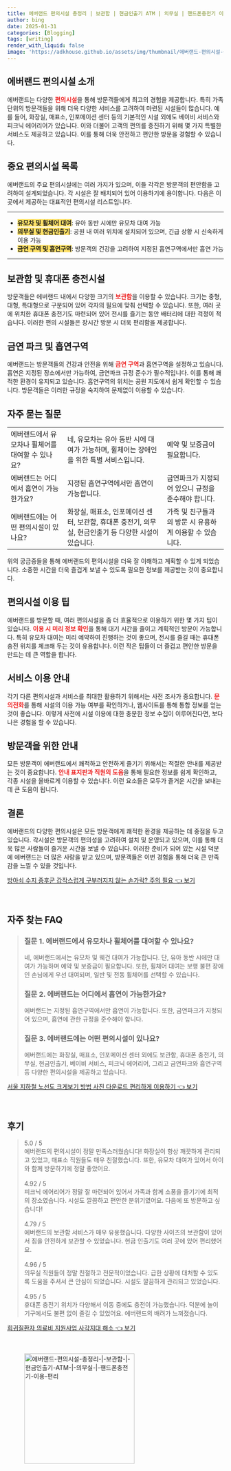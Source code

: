 ```yaml
---
title: 에버랜드 편의시설 총정리 | 보관함 | 현금인출기 ATM | 의무실 | 핸드폰충전기 이용 편리
author: bing
date: 2025-01-31
categories: [Blogging]
tags: [writing]
render_with_liquid: false
image: 'https://adkhouse.github.io/assets/img/thumbnail/에버랜드-편의시설-총정리-|-보관함-|-현금인출기-ATM-|-의무실-|-핸드폰충전기-이용-편리.webp'
---
```



<h2 id='에버랜드_편의시설_소개'>에버랜드 편의시설 소개</h2>

<p>에버랜드는 다양한 <b><span style="color: #ee2323;">편의시설</span></b>을 통해 방문객들에게 최고의 경험을 제공합니다. 특히 가족 단위의 방문객들을 위해 더욱 다양한 서비스를 고려하여 마련된 시설들이 많습니다. 예를 들어, 화장실, 매표소, 인포메이션 센터 등의 기본적인 시설 외에도 베이비 서비스와 피크닉 에어리어가 있습니다. 이와 더불어 고객의 편의를 증진하기 위해 몇 가지 특별한 서비스도 제공하고 있습니다. 이를 통해 더욱 안전하고 편안한 방문을 경험할 수 있습니다.</p>

<h2 id='중요_편의시설_목록'>중요 편의시설 목록</h2>

<p>에버랜드의 주요 편의시설에는 여러 가지가 있으며, 이들 각각은 방문객의 편안함을 고려하여 설계되었습니다. 각 시설은 잘 배치되어 있어 이용하기에 용이합니다. 다음은 이곳에서 제공하는 대표적인 편의시설 리스트입니다.</p>

<hr />

<ul>
    <li><b><span style="background-color: #ffe066;">유모차 및 휠체어 대여</span></b>: 유아 동반 시에만 유모차 대여 가능</li>
    <li><b><span style="background-color: #ffe066;">의무실 및 현금인출기</span></b>: 공원 내 여러 위치에 설치되어 있으며, 긴급 상황 시 신속하게 이용 가능</li>
    <li><b><span style="background-color: #ffe066;">금연 구역 및 흡연구역</span></b>: 방문객의 건강을 고려하여 지정된 흡연구역에서만 흡연 가능</li>
</ul>

<hr />

<h2 id='보관함_및_충전시설'>보관함 및 휴대폰 충전시설</h2>

<p>방문객들은 에버랜드 내에서 다양한 크기의 <b><span style="color: #ee2323;">보관함</span></b>을 이용할 수 있습니다. 크기는 중형, 대형, 특대형으로 구분되어 있어 각자의 필요에 맞춰 선택할 수 있습니다. 또한, 여러 곳에 위치한 휴대폰 충전기도 마련되어 있어 전시를 즐기는 동안 배터리에 대한 걱정이 적습니다. 이러한 편의 시설들은 장시간 방문 시 더욱 편리함을 제공합니다.</p>

<h2 id='금연_파크_및_흡연구역'>금연 파크 및 흡연구역</h2>

<p>에버랜드는 방문객들의 건강과 안전을 위해 <b><span style="color: #ee2323;">금연 구역</span></b>과 흡연구역을 설정하고 있습니다. 흡연은 지정된 장소에서만 가능하여, 금연파크 규정 준수가 필수적입니다. 이를 통해 쾌적한 환경이 유지되고 있습니다. 흡연구역의 위치는 공원 지도에서 쉽게 확인할 수 있습니다. 방문객들은 이러한 규정을 숙지하여 문제없이 이용할 수 있습니다.</p>

<h2 id='자주_묻는_질문'>자주 묻는 질문</h2>

<table>
    <tr>
        <td>에버랜드에서 유모차나 휠체어를 대여할 수 있나요?</td>
        <td>네, 유모차는 유아 동반 시에 대여가 가능하며, 휠체어는 장애인을 위한 특별 서비스입니다.</td>
        <td>예약 및 보증금이 필요합니다.</td>
    </tr>
    <tr>
        <td>에버랜드는 어디에서 흡연이 가능한가요?</td>
        <td>지정된 흡연구역에서만 흡연이 가능합니다.</td>
        <td>금연파크가 지정되어 있으니 규정을 준수해야 합니다.</td>
    </tr>
    <tr>
        <td>에버랜드에는 어떤 편의시설이 있나요?</td>
        <td>화장실, 매표소, 인포메이션 센터, 보관함, 휴대폰 충전기, 의무실, 현금인출기 등 다양한 시설이 있습니다.</td>
        <td>가족 및 친구들과의 방문 시 유용하게 이용할 수 있습니다.</td>
    </tr>
</table>

<p>위의 궁금증들을 통해 에버랜드의 편의시설을 더욱 잘 이해하고 계획할 수 있게 되었습니다. 소중한 시간을 더욱 즐겁게 보낼 수 있도록 필요한 정보를 제공받는 것이 중요합니다.</p>

<h2 id='편의시설_이용_팁'>편의시설 이용 팁</h2>

<p>에버랜드를 방문할 때, 여러 편의시설을 좀 더 효율적으로 이용하기 위한 몇 가지 팁이 있습니다. <b><span style="color: #ee2323;">이용 시 미리 정보 확인</span></b>을 통해 대기 시간을 줄이고 계획적인 방문이 가능합니다. 특히 유모차 대여는 미리 예약하여 진행하는 것이 좋으며, 전시를 즐길 때는 휴대폰 충전 위치를 체크해 두는 것이 유용합니다. 이런 작은 팁들이 더 즐겁고 편안한 방문을 만드는 데 큰 역할을 합니다.</p>

<h2 id='서비스_이용_안내'>서비스 이용 안내</h2>

<p>각기 다른 편의시설과 서비스를 최대한 활용하기 위해서는 사전 조사가 중요합니다. <b><span style="color: #ee2323;">문의전화</span></b>를 통해 시설의 이용 가능 여부를 확인하거나, 웹사이트를 통해 통합 정보를 얻는 것이 좋습니다. 이렇게 사전에 시설 이용에 대한 충분한 정보 수집이 이루어진다면, 보다 나은 경험을 할 수 있습니다.</p>

<h2 id='방문객을_위한_안내'>방문객을 위한 안내</h2>

<p>모든 방문객이 에버랜드에서 쾌적하고 안전하게 즐기기 위해서는 적절한 안내를 제공받는 것이 중요합니다. <b><span style="color: #ee2323;">안내 표지판과 직원의 도움</span></b>을 통해 필요한 정보를 쉽게 확인하고, 각종 시설을 올바르게 이용할 수 있습니다. 이런 요소들은 모두가 즐거운 시간을 보내는 데 큰 도움이 됩니다.</p>

<h2 id='결론'>결론</h2>

<p>에버랜드의 다양한 편의시설은 모든 방문객에게 쾌적한 환경을 제공하는 데 중점을 두고 있습니다. 각시설은 방문객의 편의성을 고려하여 설치 및 운영되고 있으며, 이를 통해 더욱 많은 사람들이 즐거운 시간을 보낼 수 있습니다. 이러한 준비가 되어 있는 시설 덕분에 에버랜드는 더 많은 사랑을 받고 있으며, 방문객들은 이번 경험을 통해 더욱 큰 만족감을 느낄 수 있을 것입니다.</p>


<p><a class="click-button" title="방아쇠 수지 증후군 갑작스럽게 구부러지지 않는 손가락? 주의 필요" href="https://adkhouse.github.io/posts/%EB%B0%A9%EC%95%84%EC%87%A0-%EC%88%98%EC%A7%80-%EC%A6%9D%ED%9B%84%EA%B5%B0-%EA%B0%91%EC%9E%91%EC%8A%A4%EB%9F%BD%EA%B2%8C-%EA%B5%AC%EB%B6%80%EB%9F%AC%EC%A7%80%EC%A7%80-%EC%95%8A%EB%8A%94-%EC%86%90%EA%B0%80%EB%9D%BD-%EC%A3%BC%EC%9D%98-%ED%95%84%EC%9A%94/" rel="dofollow">방아쇠 수지 증후군 갑작스럽게 구부러지지 않는 손가락? 주의 필요 👈 보기</a></p><br>
<h2 id='자주_찾는_FAQ'>자주 찾는 FAQ</h2>
<div itemscope="" itemtype="https://schema.org/FAQPage">
<blockquote>
<div itemscope="" itemprop="mainEntity" itemtype="https://schema.org/Question">
<h3 itemprop="name">질문 1. 에버랜드에서 유모차나 휠체어를 대여할 수 있나요?</h3>
<div itemscope="" itemprop="acceptedAnswer" itemtype="https://schema.org/Answer">
<span itemprop="text">
<p>네, 에버랜드에서는 유모차 및 웨건 대여가 가능합니다. 단, 유아 동반 시에만 대여가 가능하며 예약 및 보증금이 필요합니다. 또한, 휠체어 대여는 보행 불편 장애인 손님에게 우선 대여되며, 일반 및 전동 휠체어를 선택할 수 있습니다.</p>
</span>
</div>
</div>
<div itemscope="" itemprop="mainEntity" itemtype="https://schema.org/Question">
<h3 itemprop="name">질문 2. 에버랜드는 어디에서 흡연이 가능한가요?</h3>
<div itemscope="" itemprop="acceptedAnswer" itemtype="https://schema.org/Answer">
<span itemprop="text">
<p>에버랜드는 지정된 흡연구역에서만 흡연이 가능합니다. 또한, 금연파크가 지정되어 있으며, 흡연에 관한 규정을 준수해야 합니다.</p>
</span>
</div>
</div>
<div itemscope="" itemprop="mainEntity" itemtype="https://schema.org/Question">
<h3 itemprop="name">질문 3. 에버랜드에는 어떤 편의시설이 있나요?</h3>
<div itemscope="" itemprop="acceptedAnswer" itemtype="https://schema.org/Answer">
<span itemprop="text">
<p>에버랜드에는 화장실, 매표소, 인포메이션 센터 외에도 보관함, 휴대폰 충전기, 의무실, 현금인출기, 베이비 서비스, 피크닉 에어리어, 그리고 금연파크와 흡연구역 등 다양한 편의시설을 제공하고 있습니다.</p>
</span>
</div>
</div>
</blockquote>
</div>
<p><a class="click-button" title="서울 지하철 노선도 크게보기 방법 사진 다운로드 편리하게 이용하기" href="https://adkhouse.github.io/posts/%EC%84%9C%EC%9A%B8-%EC%A7%80%ED%95%98%EC%B2%A0-%EB%85%B8%EC%84%A0%EB%8F%84-%ED%81%AC%EA%B2%8C%EB%B3%B4%EA%B8%B0-%EB%B0%A9%EB%B2%95-%EC%82%AC%EC%A7%84-%EB%8B%A4%EC%9A%B4%EB%A1%9C%EB%93%9C-%ED%8E%B8%EB%A6%AC%ED%95%98%EA%B2%8C-%EC%9D%B4%EC%9A%A9%ED%95%98%EA%B8%B0/" rel="dofollow">서울 지하철 노선도 크게보기 방법 사진 다운로드 편리하게 이용하기 👈 보기</a></p><br>
<h2 id='후기'>후기</h2>
<div itemscope itemtype="https://schema.org/Product">
  <blockquote>
  <div itemprop="review" itemscope itemtype="https://schema.org/Review">
      <div itemprop="reviewRating" itemscope itemtype="https://schema.org/Rating"> <span itemprop="ratingValue">5.0</span> / <span itemprop="bestRating">5</span> </div>
      <span itemprop="reviewBody">에버랜드의 편의시설이 정말 만족스러웠습니다! 화장실이 항상 깨끗하게 관리되고 있었고, 매표소 직원들도 매우 친절했습니다. 또한, 유모차 대여가 있어서 아이와 함께 방문하기에 정말 좋았어요.</span>
  </div>
  <br>
  <div itemprop="review" itemscope itemtype="https://schema.org/Review">
      <div itemprop="reviewRating" itemscope itemtype="https://schema.org/Rating"> <span itemprop="ratingValue">4.92</span> / <span itemprop="bestRating">5</span> </div>
      <span itemprop="reviewBody">피크닉 에어리어가 정말 잘 마련되어 있어서 가족과 함께 소풍을 즐기기에 최적의 장소였습니다. 시설도 깔끔하고 편안한 분위기였어요. 다음에 또 방문하고 싶습니다!</span>
  </div>
  <br>
  <div itemprop="review" itemscope itemtype="https://schema.org/Review">
      <div itemprop="reviewRating" itemscope itemtype="https://schema.org/Rating"> <span itemprop="ratingValue">4.79</span> / <span itemprop="bestRating">5</span> </div>
      <span itemprop="reviewBody">에버랜드의 보관함 서비스가 매우 유용했습니다. 다양한 사이즈의 보관함이 있어서 짐을 안전하게 보관할 수 있었습니다. 현금 인출기도 여러 곳에 있어 편리했어요.</span>
  </div>
  <br>
  <div itemprop="review" itemscope itemtype="https://schema.org/Review">
      <div itemprop="reviewRating" itemscope itemtype="https://schema.org/Rating"> <span itemprop="ratingValue">4.96</span> / <span itemprop="bestRating">5</span> </div>
      <span itemprop="reviewBody">의무실 직원들이 정말 친절하고 전문적이었습니다. 급한 상황에 대처할 수 있도록 도움을 주셔서 큰 안심이 되었습니다. 시설도 깔끔하게 관리되고 있었습니다.</span>
  </div>
  <br>
  <div itemprop="review" itemscope itemtype="https://schema.org/Review">
      <div itemprop="reviewRating" itemscope itemtype="https://schema.org/Rating"> <span itemprop="ratingValue">4.95</span> / <span itemprop="bestRating">5</span> </div>
      <span itemprop="reviewBody">휴대폰 충전기 위치가 다양해서 이동 중에도 충전이 가능했습니다. 덕분에 놀이기구에서도 불편 없이 즐길 수 있었어요. 에버랜드의 배려가 느껴졌습니다.</span>
  </div>
  </blockquote>
</div>
<p><a class="click-button" title="희귀질환자 의료비 지원사업 사각지대 해소" href="https://adkhouse.github.io/posts/%ED%9D%AC%EA%B7%80%EC%A7%88%ED%99%98%EC%9E%90-%EC%9D%98%EB%A3%8C%EB%B9%84-%EC%A7%80%EC%9B%90%EC%82%AC%EC%97%85-%EC%82%AC%EA%B0%81%EC%A7%80%EB%8C%80-%ED%95%B4%EC%86%8C/" rel="dofollow">희귀질환자 의료비 지원사업 사각지대 해소 👈 보기</a></p><br>
<figure class="image"><img src="https://adkhouse.github.io/assets/img/thumbnail/에버랜드-편의시설-총정리-|-보관함-|-현금인출기-ATM-|-의무실-|-핸드폰충전기-이용-편리.webp" alt="에버랜드-편의시설-총정리-|-보관함-|-현금인출기-ATM-|-의무실-|-핸드폰충전기-이용-편리" width="256" height="256"></figure>